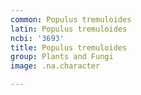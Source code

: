 ```yaml
---
common: Populus tremuloides
latin: Populus tremuloides
ncbi: '3693'
title: Populus tremuloides
group: Plants and Fungi
image: .na.character

---
```

